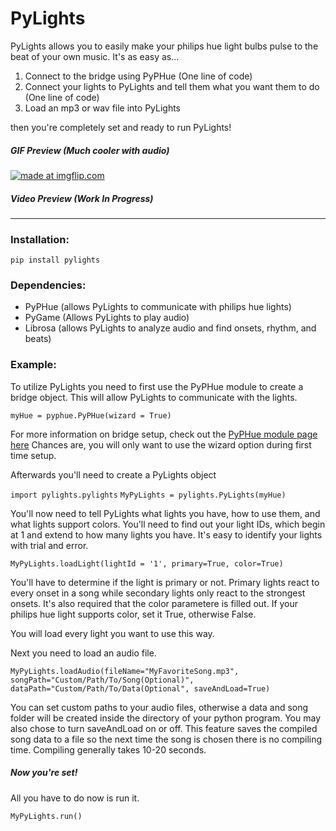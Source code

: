 # PyLights
PyLights allows you to easily make your philips hue light bulbs pulse to the beat of your own music.
It's as easy as...

1) Connect to the bridge using PyPHue (One line of code)
2) Connect your lights to PyLights and tell them what you want them to do (One line of code)
3) Load an mp3 or wav file into PyLights

then you're completely set and ready to run PyLights!

##### GIF Preview (Much cooler with audio)

<a href="https://imgflip.com/gif/1ov3b8"><img src="https://i.imgflip.com/1ov3b8.gif" title="made at imgflip.com"/></a>

##### Video Preview (Work In Progress)
----------------------------------------
### Installation:
`pip install pylights`

### Dependencies:
* PyPHue (allows PyLights to communicate with philips hue lights)
* PyGame (Allows PyLights to play audio)
* Librosa (allows PyLights to analyze audio and find onsets, rhythm, and beats)

### Example:
To utilize PyLights you need to first use the PyPHue module to create a bridge object. This will allow PyLights to communicate with the lights.

`myHue = pyphue.PyPHue(wizard = True)`

For more information on bridge setup, check out the [PyPHue module page here](https://github.com/rdespoiu/PyPHue)
Chances are, you will only want to use the wizard option during first time setup.

Afterwards you'll need to create a PyLights object

`import pylights.pylights`
`MyPyLights = pylights.PyLights(myHue)`

You'll now need to tell PyLights what lights you have, how to use them, and what lights support colors.
You'll need to find out your light IDs, which begin at 1 and extend to how many lights you have.
It's easy to identify your lights with trial and error.

`MyPyLights.loadLight(lightId = '1', primary=True, color=True)`

You'll have to determine if the light is primary or not.
Primary lights react to every onset in a song while secondary lights only react to the strongest onsets.
It's also required that the color parametere is filled out. If your philips hue light supports color, set it True, otherwise False.

You will load every light you want to use this way.

Next you need to load an audio file.

`MyPyLights.loadAudio(fileName="MyFavoriteSong.mp3", songPath="Custom/Path/To/Song(Optional)", dataPath="Custom/Path/To/Data(Optional", saveAndLoad=True)`

You can set custom paths to your audio files, otherwise a data and song folder will be created inside the directory of your python program. You may also chose to turn saveAndLoad on or off. This feature saves the compiled song data to a file so the next time the song is chosen there is no compiling time. Compiling generally takes 10-20 seconds.

##### Now you're set!
All you have to do now is run it.

`MyPyLights.run()`

